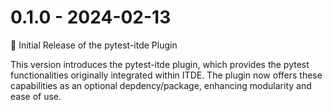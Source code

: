 # 0.1.0 - 2024-02-13

🚀 Initial Release of the pytest-itde Plugin

This version introduces the pytest-itde plugin, which provides the pytest functionalities originally integrated within ITDE.
The plugin now offers these capabilities as an optional depdency/package, enhancing modularity and ease of use.

